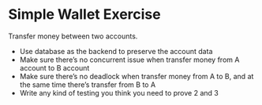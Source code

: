 # Simple Wallet Exercise
Transfer money between two accounts.
* Use database as the backend to preserve the account data
* Make sure there’s no concurrent issue when transfer money from A account to B account
* Make sure there’s no deadlock when transfer money from A to B, and at the same time there’s transfer from B to A
* Write any kind of testing you think you need to prove 2 and 3
